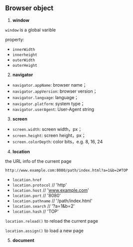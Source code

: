 ## Browser object

1. **window**

```window``` is a global varible

property: 
* ```innerWidth```
* ```innerheight```
* ```outerWidth```
* ```outerHeight```

2. **navigator**

* ```navigator.appName```: browser name；
* ```navigator.appVersion```: browser version；
* ```navigator.language```: language；
* ```navigator.platform```: system type；
* ```navigator.userAgent```: User-Agent string

3. **screen**

* ```screen.width```: screen width，px；
* ```screen.height```: screen height，px；
* ```screen.colorDepth```: color bits，e.g. 8, 16, 24

4. **location**

the URL info of the current page

```http://www.example.com:8080/path/index.html?a=1&b=2#TOP```

* ```location.href```
* ```location.protocol``` // 'http'
* ```location.host``` // 'www.example.com'
* ```location.port``` // '8080'
* ```location.pathname``` // '/path/index.html'
* ```location.search``` // '?a=1&b=2'
* ```location.hash``` // 'TOP'

```location.reload()``` to reload the current page

```location.assign()``` to load a new page

5. **document**
